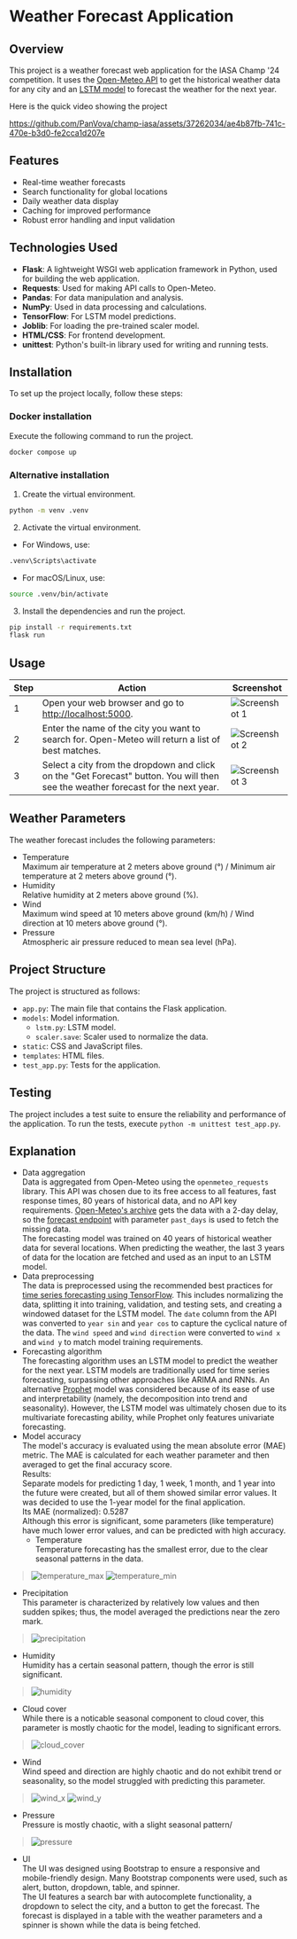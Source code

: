 # Weather Forecast Application

## Overview
This project is a weather forecast web application for the IASA Champ '24 competition. It uses the [Open-Meteo API](https://github.com/open-meteo/open-meteo) to get the historical weather data for any city and an [LSTM model](https://www.tensorflow.org/api_docs/python/tf/keras/layers/LSTM) to forecast the weather for the next year.

Here is the quick video showing the project

https://github.com/PanVova/champ-iasa/assets/37262034/ae4b87fb-741c-470e-b3d0-fe2cca1d207e

## Features
- Real-time weather forecasts
- Search functionality for global locations
- Daily weather data display
- Caching for improved performance
- Robust error handling and input validation

## Technologies Used
- **Flask**: A lightweight WSGI web application framework in Python, used for building the web application.
- **Requests**: Used for making API calls to Open-Meteo.
- **Pandas**: For data manipulation and analysis.
- **NumPy**: Used in data processing and calculations.
- **TensorFlow**: For LSTM model predictions.
- **Joblib**: For loading the pre-trained scaler model.
- **HTML/CSS**: For frontend development.
- **unittest**: Python's built-in library used for writing and running tests.

## Installation
To set up the project locally, follow these steps:
### Docker installation
Execute the following command to run the project.
```bash
docker compose up
```
### Alternative installation
1. Create the virtual environment.
```bash
python -m venv .venv
```
2. Activate the virtual environment.
- For Windows, use:
```bash
.venv\Scripts\activate
```
- For macOS/Linux, use:
```bash
source .venv/bin/activate
```
3. Install the dependencies and run the project.
```bash
pip install -r requirements.txt
flask run
```

## Usage

| Step | Action | Screenshot |
|------|--------|------------|
| 1    | Open your web browser and go to [http://localhost:5000](http://localhost:5000). | ![Screenshot 1](docs/usage_1.png) |
| 2    | Enter the name of the city you want to search for. Open-Meteo will return a list of best matches. | ![Screenshot 2](docs/usage_2.png) |
| 3    | Select a city from the dropdown and click on the "Get Forecast" button. You will then see the weather forecast for the next year. | ![Screenshot 3](docs/usage_3.png) |


## Weather Parameters
The weather forecast includes the following parameters:
- Temperature  
Maximum air temperature at 2 meters above ground (°) / Minimum air temperature at 2 meters above ground (°).
- Humidity  
Relative humidity at 2 meters above ground (%).
- Wind  
Maximum wind speed at 10 meters above ground (km/h) / Wind direction at 10 meters above ground (°).
- Pressure  
Atmospheric air pressure reduced to mean sea level (hPa).

## Project Structure
The project is structured as follows:
- `app.py`: The main file that contains the Flask application.
- `models`: Model information.
  - `lstm.py`: LSTM model.
  - `scaler.save`: Scaler used to normalize the data.
- `static`: CSS and JavaScript files.
- `templates`: HTML files.
- `test_app.py`: Tests for the application.

## Testing
The project includes a test suite to ensure the reliability and performance of the application. To run the tests, execute `python -m unittest test_app.py`.

## Explanation
- Data aggregation  
Data is aggregated from Open-Meteo using the `openmeteo_requests` library. This API was chosen due to its free access to all features, fast response times, 80 years of historical data, and no API key requirements. [Open-Meteo's archive](https://open-meteo.com/en/docs/historical-weather-api) gets the data with a 2-day delay, so the [forecast endpoint](https://open-meteo.com/en/docs) with parameter `past_days` is used to fetch the missing data.  
The forecasting model was trained on 40 years of historical weather data for several locations.
When predicting the weather, the last 3 years of data for the location are fetched and used as an input to an LSTM model.
- Data preprocessing  
The data is preprocessed using the recommended best practices for [time series forecasting using TensorFlow](https://www.tensorflow.org/tutorials/structured_data/time_series). This includes normalizing the data, splitting it into training, validation, and testing sets, and creating a windowed dataset for the LSTM model. The `date` column from the API was converted to `year sin` and `year cos` to capture the cyclical nature of the data. The `wind speed` and `wind direction` were converted to `wind x` and `wind y` to match model training requirements.
- Forecasting algorithm  
The forecasting algorithm uses an LSTM model to predict the weather for the next year. LSTM models are traditionally used for time series forecasting, surpassing other approaches like ARIMA and RNNs.
An alternative [Prophet](https://github.com/facebook/prophet) model was considered because of its ease of use and interpretability (namely, the decomposition into trend and seasonality). However, the LSTM model was ultimately chosen due to its multivariate forecasting ability, while Prophet only features univariate forecasting.
- Model accuracy  
The model's accuracy is evaluated using the mean absolute error (MAE) metric. The MAE is calculated for each weather parameter and then averaged to get the final accuracy score.  
Results:  
Separate models for predicting 1 day, 1 week, 1 month, and 1 year into the future were created, but all of them showed similar error values. It was decided to use the 1-year model for the final application.  
Its MAE (normalized): 0.5287  
Although this error is significant, some parameters (like temperature) have much lower error values, and can be predicted with high accuracy.  
  - Temperature  
Temperature forecasting has the smallest error, due to the clear seasonal patterns in the data.
> ![temperature_max](docs/temperature_max.png)
> ![temperature_min](docs/temperature_min.png)
  - Precipitation  
This parameter is characterized by relatively low values and then sudden spikes; thus, the model averaged the predictions near the zero mark.
> ![precipitation](docs/precipitation.png)
  - Humidity  
Humidity has a certain seasonal pattern, though the error is still significant.
> ![humidity](docs/humidity.png)
  - Cloud cover  
While there is a noticable seasonal component to cloud cover, this parameter is mostly chaotic for the model, leading to significant errors.
> ![cloud_cover](docs/cloud_cover.png)
  - Wind  
Wind speed and direction are highly chaotic and do not exhibit trend or seasonality, so the model struggled with predicting this parameter.
> ![wind_x](docs/wind_x.png)
> ![wind_y](docs/wind_y.png)
  - Pressure  
Pressure is mostly chaotic, with a slight seasonal pattern/
> ![pressure](docs/pressure.png)
- UI  
The UI was designed using Bootstrap to ensure a responsive and mobile-friendly design. Many Bootstrap components were used, such as alert, button, dropdown, table, and spinner.  
The UI features a search bar with autocomplete functionality, a dropdown to select the city, and a button to get the forecast. The forecast is displayed in a table with the weather parameters and a spinner is shown while the data is being fetched.
